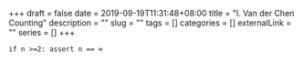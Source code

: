 +++ 
draft = false
date = 2019-09-19T11:31:48+08:00
title = "I. Van der Chen Counting"
description = ""
slug = "" 
tags = []
categories = []
externalLink = ""
series = []
+++

```vanderscript
if n >=2: assert n == ∞
```